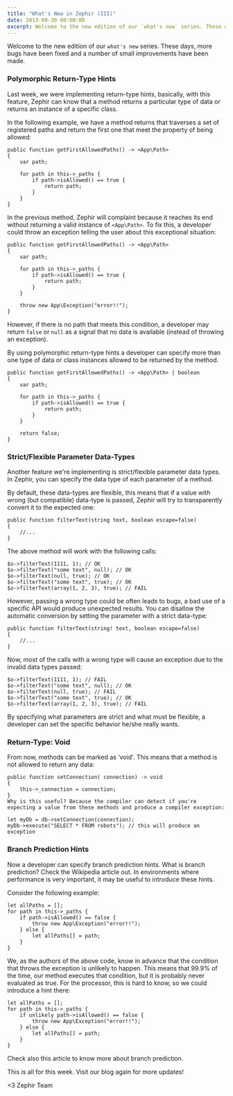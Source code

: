 ```yaml
---
title: "What's New in Zephir (III)"
date: 2013-09-30 00:00:00
excerpt: Welcome to the new edition of our `what's new` series. These days, more bugs have been fixed and a number of small improvements have been made...
---
```


Welcome to the new edition of our `what's new` series. These days, more bugs have been fixed and a number of small improvements have been made.

### Polymorphic Return-Type Hints
Last week, we were implementing return-type hints, basically, with this feature, Zephir can know that a method returns a particular type of data or returns an instance of a specific class.

In the following example, we have a method returns that traverses a set of registered paths and return the first one that meet the property of being allowed:

```zephir
public function getFirstAllowedPaths() -> <App\Path>
{
    var path;
    
    for path in this->_paths {
        if path->isAllowed() == true {
            return path;
        }
    }
}
```

In the previous method, Zephir will complaint because it reaches its end without returning a valid instance of `<App\Path>`. To fix this, a developer could throw an exception telling the user about this exceptional situation:

```zephir
public function getFirstAllowedPaths() -> <App\Path>
{
    var path;
    
    for path in this->_paths {
        if path->isAllowed() == true {
            return path;
        }
    }

    throw new App\Exception("error!!");
}
```

However, if there is no path that meets this condition, a developer may return `false` or `null` as a signal that no data is available (instead of throwing an exception).

By using polymorphic return-type hints a developer can specify more than one type of data or class instances allowed to be returned by the method.

```zephir
public function getFirstAllowedPaths() -> <App\Path> | boolean
{
    var path;
    
    for path in this->_paths {
        if path->isAllowed() == true {
            return path;
        }
    }

    return false;
}
```

### Strict/Flexible Parameter Data-Types
Another feature we're implementing is strict/flexible parameter data types. In Zephir, you can specify the data type of each parameter of a method.

By default, these data-types are flexible, this means that if a value with wrong (but compatible) data-type is passed, Zephir will try to transparently convert it to the expected one:

```zephir
public function filterText(string text, boolean escape=false)
{
    //...
}
```

The above method will work with the following calls:

```zephir
$o->filterText(1111, 1); // OK
$o->filterText("some text", null); // OK
$o->filterText(null, true); // OK
$o->filterText("some text", true); // OK
$o->filterText(array(1, 2, 3), true); // FAIL
```

However, passing a wrong type could be often leads to bugs, a bad use of a specific API would produce unexpected results. You can disallow the automatic conversion by setting the parameter with a strict data-type:

```zephir
public function filterText(string! text, boolean escape=false)
{
    //...
}
```

Now, most of the calls with a wrong type will cause an exception due to the invalid data types passed:

```zephir
$o->filterText(1111, 1); // FAIL
$o->filterText("some text", null); // OK
$o->filterText(null, true); // FAIL
$o->filterText("some text", true); // OK
$o->filterText(array(1, 2, 3), true); // FAIL
```

By specifying what parameters are strict and what must be flexible, a developer can set the specific behavior he/she really wants.

### Return-Type: Void
From now, methods can be marked as ‘void'. This means that a method is not allowed to return any data:

```zephir
public function setConnection( connection) -> void
{
    this->_connection = connection;
}
Why is this useful? Because the compiler can detect if you're expecting a value from these methods and produce a compiler exception:

let myDb = db->setConnection(connection);
myDb->execute("SELECT * FROM robots"); // this will produce an exception
```

### Branch Prediction Hints
Now a developer can specify branch prediction hints. What is branch prediction? Check the Wikipedia article out. In environments where performance is very important, it may be useful to introduce these hints.

Consider the following example:

```zephir
let allPaths = [];
for path in this->_paths {
    if path->isAllowed() == false {
        throw new App\Exception("error!!");
    } else {
        let allPaths[] = path;
    }
}
```

We, as the authors of the above code, know in advance that the condition that throws the exception is unlikely to happen. This means that 99.9% of the time, our method executes that condition, but it is probably never evaluated as true. For the processor, this is hard to know, so we could introduce a hint there:

```zephir
let allPaths = [];
for path in this->_paths {
    if unlikely path->isAllowed() == false {
        throw new App\Exception("error!!");
    } else {
        let allPaths[] = path;
    }
}
```

Check also this article to know more about branch prediction.

This is all for this week. Visit our blog again for more updates!

<3 Zephir Team